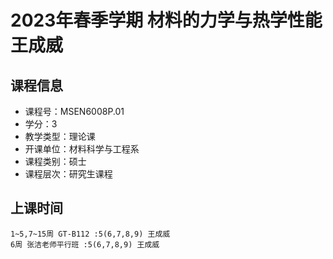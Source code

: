 # 2023年春季学期 材料的力学与热学性能 王成威






## 课程信息

- 课程号：MSEN6008P.01
- 学分：3
- 教学类型：理论课
- 开课单位：材料科学与工程系
- 课程类别：硕士
- 课程层次：研究生课程

## 上课时间

```
1~5,7~15周 GT-B112 :5(6,7,8,9) 王成威
6周 张洁老师平行班 :5(6,7,8,9) 王成威
```


